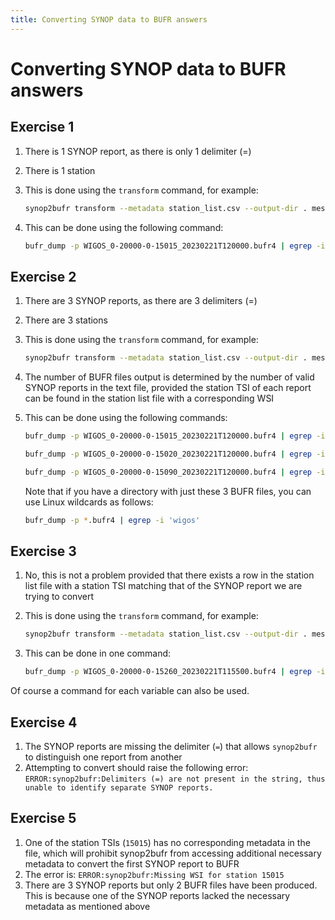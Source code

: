 ```yaml
---
title: Converting SYNOP data to BUFR answers
---
```


# Converting SYNOP data to BUFR answers

## Exercise 1

1. There is 1 SYNOP report, as there is only 1 delimiter (=)
1. There is 1 station
1. This is done using the `transform` command, for example:

    ```bash
    synop2bufr transform --metadata station_list.csv --output-dir . message.txt
    ```

1. This can be done using the following command:

    ```bash
    bufr_dump -p WIGOS_0-20000-0-15015_20230221T120000.bufr4 | egrep -i 'latitude|longitude'
    ```

## Exercise 2

1. There are 3 SYNOP reports, as there are 3 delimiters (=)
1. There are 3 stations
1. This is done using the `transform` command, for example:

    ```bash
    synop2bufr transform --metadata station_list.csv --output-dir . message.txt
    ```

1. The number of BUFR files output is determined by the number of valid SYNOP reports in the text file, provided the station TSI of each report can be found in the station list file with a corresponding WSI
1. This can be done using the following commands:

    ```bash
    bufr_dump -p WIGOS_0-20000-0-15015_20230221T120000.bufr4 | egrep -i 'wigos'
    ```

    ```bash
    bufr_dump -p WIGOS_0-20000-0-15020_20230221T120000.bufr4 | egrep -i 'wigos'
    ```

    ```bash
    bufr_dump -p WIGOS_0-20000-0-15090_20230221T120000.bufr4 | egrep -i 'wigos'
    ```

    Note that if you have a directory with just these 3 BUFR files, you can use Linux wildcards as follows:

    ```bash
    bufr_dump -p *.bufr4 | egrep -i 'wigos'
    ```

## Exercise 3

1. No, this is not a problem provided that there exists a row in the station list file with a station TSI matching that of the SYNOP report we are trying to convert
1. This is done using the `transform` command, for example:

    ```bash
    synop2bufr transform --metadata station_list.csv --output-dir . message.txt
    ```

1. This can be done in one command:

    ```bash
    bufr_dump -p WIGOS_0-20000-0-15260_20230221T115500.bufr4 | egrep -i 'temperature|cover|sunshine|wind'
    ```

Of course a command for each variable can also be used.

## Exercise 4

1. The SYNOP reports are missing the delimiter (`=`) that allows `synop2bufr` to distinguish one report from another
1. Attempting to convert should raise the following error: `ERROR:synop2bufr:Delimiters (=) are not present in the string, thus unable to identify separate SYNOP reports.`

## Exercise 5

1. One of the station TSIs (`15015`) has no corresponding metadata in the file, which will prohibit synop2bufr from accessing additional necessary metadata to convert the first SYNOP report to BUFR
1. The error is: `ERROR:synop2bufr:Missing WSI for station 15015`
1. There are 3 SYNOP reports but only 2 BUFR files have been produced. This is because one of the SYNOP reports lacked the necessary metadata as mentioned above
